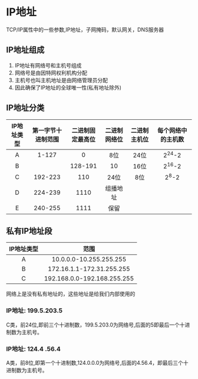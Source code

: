 # IP地址
TCP/IP属性中的一些参数,IP地址，子网掩码，默认网关，DNS服务器

## IP地址组成
1. IP地址有网络号和主机号组成
2. 网络号是由因特网权利机构分配
3. 主机号也叫主机地址是由网络管理员分配
4. 因此确保了IP地址的全球唯一性(私有地址除外)

## IP地址分类
|IP地址类型|第一字节十进制范围|二进制固定最高位|二进制网络位|二进制主机位|每个网络中的主机数|
|:---:|:---:|:---:|:---:|:---:|:---:|
|A|1-127|0|8位|24位|2<sup>24</sup>-2|
|B||128-191|10|16位|2<sup>16</sup>-2|
|C|192-223|110|24位|8位|2<sup>8</sup>-2|
|D|224-239|1110|组播地址|||
|E|240-255|1111|保留|||

## 私有IP地址段
|IP地址类型|范围|
|:---:|:---:|
|A|10.0.0.0-10.255.255.255|
|B|172.16.1.1-172.31.255.255|
|C|192.168.0.0-192.168.255.255|
网络上是没有私有地址的，这些地址是给我们内部使用的

### IP地址: 199.5.203.5
C类，前24位,即前三个十进制数，199.5.203.0为网络号,后面的5即最后一个十进制数为主机号。
### IP地址: 124.4 .56.4
A类，前8位,即第一个十进制数,124.0.0.0为网络号,后面的4.56.4，即最后三个十进制数为主机号。

